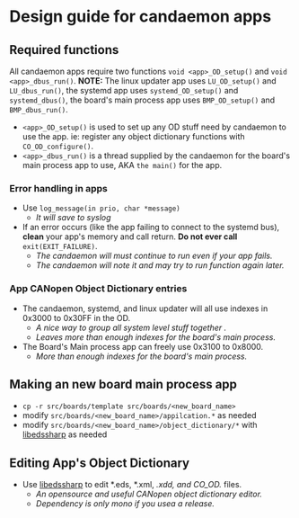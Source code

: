 # Design guide for candaemon apps

## Required functions
All candaemon apps require two functions `void <app>_OD_setup()` and `void <app>_dbus_run()`.
**NOTE:** The linux updater app uses `LU_OD_setup()` and `LU_dbus_run()`, the systemd app uses `systemd_OD_setup()` and `systemd_dbus()`, the board's main process app uses `BMP_OD_setup()` and `BMP_dbus_run()`.
- `<app>_OD_setup()` is used to set up any OD stuff need by candaemon to use the app. ie: register any object dictionary functions with  `CO_OD_configure()`.
- `<app>_dbus_run()` is a thread supplied by the candaemon for the board's main process app to use, AKA `the main()` for the app.

### Error handling in apps
- Use `log_message(in prio, char *message)`
    - *It will save to syslog*
- If an error occurs (like the app failing to connect to the systemd bus), **clean** your app's memory and call return. **Do not ever call** `exit(EXIT_FAILURE)`.
    - *The candaemon will must continue to run even if your app fails.*
    - *The candaemon will note it and may try to run function again later.*

### App CANopen Object Dictionary entries
- The candaemon, systemd, and linux updater will all use indexes in 0x3000 to 0x30FF in the OD.
    - *A nice way to group all system level stuff together .*
    - *Leaves more than enough indexes for the board's main process.*
- The Board's Main process app can freely use 0x3100 to 0x8000.
    - *More than enough indexes for the board's main process.*

## Making an new board main process app
- `cp -r src/boards/template src/boards/<new_board_name>`
- modify `src/boards/<new_board_name>/appilcation.*` as needed
- modify `src/boards/<new_board_name>/object_dictionary/*` with [libedssharp] as needed

## Editing App's Object Dictionary
- Use [libedssharp] to edit *.eds, *.xml, *.xdd, and CO_OD.* files.
    - *An opensource and useful CANopen object dictionary editor.*
    - *Dependency is only mono if you usea a release.*


[libedssharp]:https://github.com/robincornelius/libedssharp

